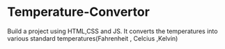 # Temperature-Convertor
Build a project using HTML,CSS and JS. It converts the temperatures into various standard temperatures(Fahrenheit , Celcius ,Kelvin)
